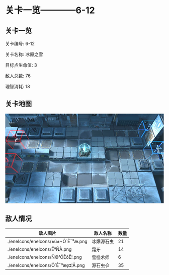 # 关卡一览————6-12


## 关卡一览

关卡编号: 6-12

关卡名称: 冰原之雪

目标点生命值: 3

敌人总数: 76

理智消耗: 18


## 关卡地图
![6-12](./oprMap/6-12.png)

## 敌人情况

| 敌人图片 | 敌人名称 | 数量  |
|---------|-----|-----|
| ./eneIcons/eneIcons/±ù±¬Ô´Ê¯³æ.png| 冰爆源石虫  |   21  |
| ./eneIcons/eneIcons/ËªÑÀ.png| 霜牙  |   14  |
| ./eneIcons/eneIcons/Ñ©¹ÖÊõÊ¦.png| 雪怪术师  |   6  |
| ./eneIcons/eneIcons/Ô´Ê¯³æ¡¤¦Â.png| 源石虫·β  |   35  |
